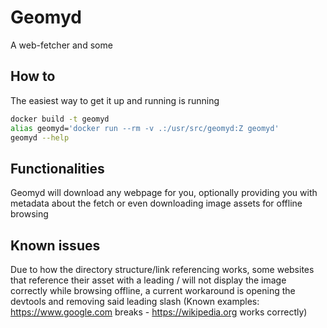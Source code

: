 # Geomyd
A web-fetcher and some 
## How to 
The easiest way to get it up and running is running
```bash
docker build -t geomyd 
alias geomyd='docker run --rm -v .:/usr/src/geomyd:Z geomyd'
geomyd --help
```

## Functionalities
Geomyd will download any webpage for you, optionally providing you with metadata about the fetch or even downloading image assets for offline browsing

## Known issues
Due to how the directory structure/link referencing works, some websites that reference their asset with a leading / will not display the image correctly while browsing offline, a current workaround is opening the devtools and removing said leading slash 
(Known examples: https://www.google.com breaks - https://wikipedia.org works correctly)

